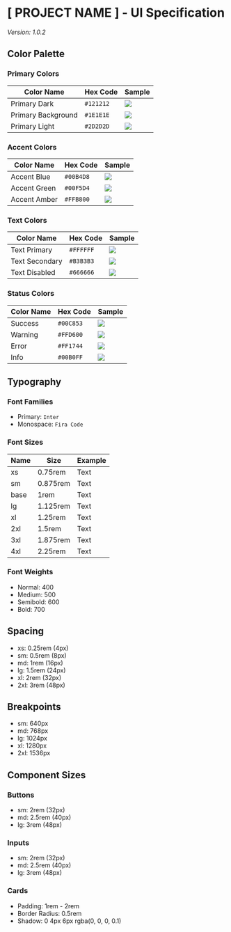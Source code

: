 # [ PROJECT NAME ] - UI Specification
*Version: 1.0.2*

## Color Palette

### Primary Colors
| Color Name | Hex Code | Sample |
|------------|----------|---------|
| Primary Dark | `#121212` | ![](https://via.placeholder.com/15/121212/121212.png) |
| Primary Background | `#1E1E1E` | ![](https://via.placeholder.com/15/1E1E1E/1E1E1E.png) |
| Primary Light | `#2D2D2D` | ![](https://via.placeholder.com/15/2D2D2D/2D2D2D.png) |

### Accent Colors
| Color Name | Hex Code | Sample |
|------------|----------|---------|
| Accent Blue | `#00B4D8` | ![](https://via.placeholder.com/15/00B4D8/00B4D8.png) |
| Accent Green | `#00F5D4` | ![](https://via.placeholder.com/15/00F5D4/00F5D4.png) |
| Accent Amber | `#FFB800` | ![](https://via.placeholder.com/15/FFB800/FFB800.png) |

### Text Colors
| Color Name | Hex Code | Sample |
|------------|----------|---------|
| Text Primary | `#FFFFFF` | ![](https://via.placeholder.com/15/FFFFFF/FFFFFF.png) |
| Text Secondary | `#B3B3B3` | ![](https://via.placeholder.com/15/B3B3B3/B3B3B3.png) |
| Text Disabled | `#666666` | ![](https://via.placeholder.com/15/666666/666666.png) |

### Status Colors
| Color Name | Hex Code | Sample |
|------------|----------|---------|
| Success | `#00C853` | ![](https://via.placeholder.com/15/00C853/00C853.png) |
| Warning | `#FFD600` | ![](https://via.placeholder.com/15/FFD600/FFD600.png) |
| Error | `#FF1744` | ![](https://via.placeholder.com/15/FF1744/FF1744.png) |
| Info | `#00B0FF` | ![](https://via.placeholder.com/15/00B0FF/00B0FF.png) |

## Typography

### Font Families
- Primary: `Inter`
- Monospace: `Fira Code`

### Font Sizes
| Name | Size | Example |
|------|------|---------|
| xs | 0.75rem | Text |
| sm | 0.875rem | Text |
| base | 1rem | Text |
| lg | 1.125rem | Text |
| xl | 1.25rem | Text |
| 2xl | 1.5rem | Text |
| 3xl | 1.875rem | Text |
| 4xl | 2.25rem | Text |

### Font Weights
- Normal: 400
- Medium: 500
- Semibold: 600
- Bold: 700

## Spacing
- xs: 0.25rem (4px)
- sm: 0.5rem (8px)
- md: 1rem (16px)
- lg: 1.5rem (24px)
- xl: 2rem (32px)
- 2xl: 3rem (48px)

## Breakpoints
- sm: 640px
- md: 768px
- lg: 1024px
- xl: 1280px
- 2xl: 1536px

## Component Sizes

### Buttons
- sm: 2rem (32px)
- md: 2.5rem (40px)
- lg: 3rem (48px)

### Inputs
- sm: 2rem (32px)
- md: 2.5rem (40px)
- lg: 3rem (48px)

### Cards
- Padding: 1rem - 2rem
- Border Radius: 0.5rem
- Shadow: 0 4px 6px rgba(0, 0, 0, 0.1)
